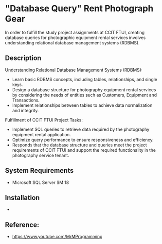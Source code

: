 # "Database Query" Rent Photograph Gear 
In order to fulfill the study project assignments at CCIT FTUI, creating database queries for photographic equipment rental services involves understanding relational database management systems (RDBMS).

## Description
Understanding Relational Database Management Systems (RDBMS):
- Learn basic RDBMS concepts, including tables, relationships, and single keys.
- Design a database structure for photography equipment rental services by considering the needs of entities such as Customers, Equipment and Transactions.
- Implement relationships between tables to achieve data normalization and integrity.

Fulfillment of CCIT FTUI Project Tasks:
- Implement SQL queries to retrieve data required by the photography equipment rental application.
- Optimize query performance to ensure responsiveness and efficiency.
- Responds that the database structure and queries meet the project requirements of CCIT FTUI and support the required functionality in the photography service tenant.

## System Requirements
- Microsoft SQL Server SM 18

## Installation
- 

## Reference:
- https://www.youtube.com/MrMProgramming
